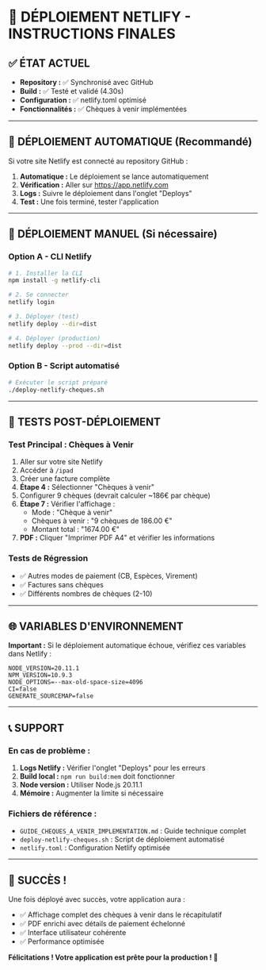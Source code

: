 # 🎯 DÉPLOIEMENT NETLIFY - INSTRUCTIONS FINALES

## ✅ ÉTAT ACTUEL
- **Repository :** ✅ Synchronisé avec GitHub
- **Build :** ✅ Testé et validé (4.30s)
- **Configuration :** ✅ netlify.toml optimisé
- **Fonctionnalités :** ✅ Chèques à venir implémentées

---

## 🚀 DÉPLOIEMENT AUTOMATIQUE (Recommandé)

Si votre site Netlify est connecté au repository GitHub :

1. **Automatique :** Le déploiement se lance automatiquement
2. **Vérification :** Aller sur https://app.netlify.com
3. **Logs :** Suivre le déploiement dans l'onglet "Deploys"
4. **Test :** Une fois terminé, tester l'application

---

## 🔧 DÉPLOIEMENT MANUEL (Si nécessaire)

### Option A - CLI Netlify
```bash
# 1. Installer la CLI
npm install -g netlify-cli

# 2. Se connecter
netlify login

# 3. Déployer (test)
netlify deploy --dir=dist

# 4. Déployer (production)
netlify deploy --prod --dir=dist
```

### Option B - Script automatisé
```bash
# Exécuter le script préparé
./deploy-netlify-cheques.sh
```

---

## 🧪 TESTS POST-DÉPLOIEMENT

### Test Principal : Chèques à Venir
1. Aller sur votre site Netlify
2. Accéder à `/ipad`
3. Créer une facture complète
4. **Étape 4 :** Sélectionner "Chèques à venir"
5. Configurer 9 chèques (devrait calculer ~186€ par chèque)
6. **Étape 7 :** Vérifier l'affichage :
   - Mode : "Chèque à venir"
   - Chèques à venir : "9 chèques de 186.00 €"
   - Montant total : "1674.00 €"
7. **PDF :** Cliquer "Imprimer PDF A4" et vérifier les informations

### Tests de Régression
- ✅ Autres modes de paiement (CB, Espèces, Virement)
- ✅ Factures sans chèques
- ✅ Différents nombres de chèques (2-10)

---

## 🌐 VARIABLES D'ENVIRONNEMENT

**Important :** Si le déploiement automatique échoue, vérifiez ces variables dans Netlify :

```
NODE_VERSION=20.11.1
NPM_VERSION=10.9.3
NODE_OPTIONS=--max-old-space-size=4096
CI=false
GENERATE_SOURCEMAP=false
```

---

## 📞 SUPPORT

### En cas de problème :

1. **Logs Netlify :** Vérifier l'onglet "Deploys" pour les erreurs
2. **Build local :** `npm run build:mem` doit fonctionner
3. **Node version :** Utiliser Node.js 20.11.1
4. **Mémoire :** Augmenter la limite si nécessaire

### Fichiers de référence :
- `GUIDE_CHEQUES_A_VENIR_IMPLEMENTATION.md` : Guide technique complet
- `deploy-netlify-cheques.sh` : Script de déploiement automatisé
- `netlify.toml` : Configuration Netlify optimisée

---

## 🎉 SUCCÈS !

Une fois déployé avec succès, votre application aura :
- ✅ Affichage complet des chèques à venir dans le récapitulatif
- ✅ PDF enrichi avec détails de paiement échelonné
- ✅ Interface utilisateur cohérente
- ✅ Performance optimisée

**Félicitations ! Votre application est prête pour la production ! 🚀**
